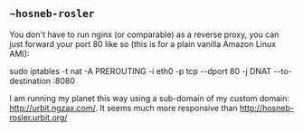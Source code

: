 ## `~hosneb-rosler`
You don't have to run nginx (or comparable) as a reverse proxy, you can just forward your port 80 like so (this is for a plain vanilla Amazon Linux AMI):

sudo iptables -t nat -A PREROUTING -i eth0 -p tcp --dport 80 -j DNAT --to-destination :8080

I am running my planet this way using a sub-domain of my custom domain: http://urbit.ngzax.com/. It seems much more responsive than http://hosneb-rosler.urbit.org/